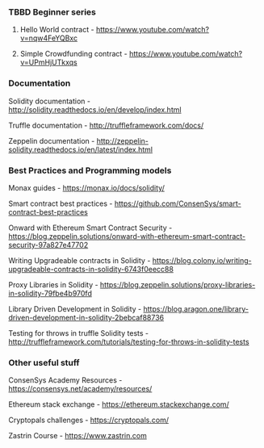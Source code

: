 ### TBBD Beginner series

1) Hello World contract - https://www.youtube.com/watch?v=nqw4FeYQBxc

2) Simple Crowdfunding contract - https://www.youtube.com/watch?v=UPmHjUTkxqs

### Documentation

Solidity documentation - http://solidity.readthedocs.io/en/develop/index.html

Truffle documentation - http://truffleframework.com/docs/

Zeppelin documentation - http://zeppelin-solidity.readthedocs.io/en/latest/index.html

### Best Practices and Programming models

Monax guides - https://monax.io/docs/solidity/

Smart contract best practices - https://github.com/ConsenSys/smart-contract-best-practices

Onward with Ethereum Smart Contract Security - https://blog.zeppelin.solutions/onward-with-ethereum-smart-contract-security-97a827e47702

Writing Upgradeable contracts in Solidity - https://blog.colony.io/writing-upgradeable-contracts-in-solidity-6743f0eecc88

Proxy Libraries in Solidity - https://blog.zeppelin.solutions/proxy-libraries-in-solidity-79fbe4b970fd

Library Driven Development in Solidity - https://blog.aragon.one/library-driven-development-in-solidity-2bebcaf88736

Testing for throws in truffle Solidity tests - http://truffleframework.com/tutorials/testing-for-throws-in-solidity-tests

### Other useful stuff

ConsenSys Academy Resources - https://consensys.net/academy/resources/

Ethereum stack exchange - https://ethereum.stackexchange.com/

Cryptopals challenges - https://cryptopals.com/

Zastrin Course - https://www.zastrin.com
